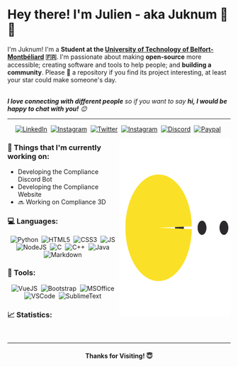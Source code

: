 <!-- Greeting -->
<h1>Hey there! I'm Julien - aka Juknum 👋😃</h1>
<!--Introduction -->
<p>
	I'm Juknum! I'm a <strong>Student at the <a href="https://www.utbm.fr/">University of Technology of Belfort-Montbéliard</a> 🇫🇷</strong>. I'm passionate about making <strong>open-source</strong> more accessible; creating software and tools to help people; and <strong>building a community</strong>. Please 🌟 a repository if you find its project interesting, at least your star could make someone's day.
</p>
<br>
<em>
	<b>I love connecting with different people</b> so if you want to say <b>hi, I would be happy to chat with you!</b> 😊
</em>
<hr>
<!-- badges -->
<p align="center">
	<a href="https://www.linkedin.com/in/j-constant"><img alt="LinkedIn" src="https://img.shields.io/badge/LinkedIn-0077B5?style=for-the-badge&logo=linkedin&logoColor=white"></a>&nbsp;
	<a href="https://www.instagram.com/jlcnst"><img alt="Instagram" src="https://img.shields.io/badge/Instagram-E4405F?style=for-the-badge&logo=instagram&logoColor=white"></a>&nbsp;
	<a href="https://twitter.com/Juknum_"><img alt="Twitter" src="https://img.shields.io/badge/Twitter-1DA1F2?style=for-the-badge&logo=twitter&logoColor=white"></a>&nbsp;
	<a href="mailto:julienconstant190@gmail.com"><img alt="Instagram" src="https://img.shields.io/badge/Gmail-D14836?style=for-the-badge&logo=gmail&logoColor=white"></a>&nbsp;
	<a href="https://discordapp.com/users/207471947662098432"><img alt="Discord" src="https://img.shields.io/badge/Discord-7289DA?style=for-the-badge&logo=discord&logoColor=white"></a>&nbsp;
	<a href="https://paypal.me/jlcnst"><img alt="Paypal" src="https://img.shields.io/badge/PayPal-00457C?style=for-the-badge&logo=paypal&logoColor=white"></a>&nbsp;
</p>
<img src="https://raw.githubusercontent.com/Aniket965/Aniket965/master/pacman.svg?sanitize=true" alt="PacmanGIF" align="right" width="250" height="400">

<h3>💼 Things that I'm currently working on: </h3>
<ul>
	<li>Developing the Compliance Discord Bot</li>
	<li>Developing the Compliance Website</li>
	<li>🔜 Working on Compliance 3D</li>
</ul>

<h3>💻 Languages:</h3>
<p align="center">
	<img alt="Python" src="https://img.shields.io/badge/Python-3776AB?style=for-the-badge&logo=python&logoColor=white">&nbsp;
	<img alt="HTML5" src="https://img.shields.io/badge/HTML5-E34F26?style=for-the-badge&logo=html5&logoColor=white">&nbsp;
	<img alt="CSS3" src="https://img.shields.io/badge/CSS3-1572B6?style=for-the-badge&logo=css3&logoColor=white">&nbsp;
	<img alt="JS" src="https://img.shields.io/badge/JavaScript-F7DF1E?style=for-the-badge&logo=javascript&logoColor=black">&nbsp;
	<img alt="NodeJS" src="https://img.shields.io/badge/Node.js-43853D?style=for-the-badge&logo=node.js&logoColor=white">&nbsp;
	<img alt="C" src="https://img.shields.io/badge/C-00599C?style=for-the-badge&logo=c&logoColor=white">&nbsp;
	<img alt="C++" src="https://img.shields.io/badge/C%2B%2B-00599C?style=for-the-badge&logo=c%2B%2B&logoColor=white">&nbsp;
	<img alt="Java" src="https://img.shields.io/badge/Java-ED8B00?style=for-the-badge&logo=java&logoColor=white">&nbsp;
	<img alt="Markdown" src="https://img.shields.io/badge/Markdown-000000?style=for-the-badge&logo=markdown&logoColor=white">&nbsp;
</p>
<h3>🔧 Tools:</h3>
<p align="center">
	<img alt="VueJS" src="https://img.shields.io/badge/Vue.js-35495E?style=for-the-badge&logo=vue.js&logoColor=4FC08D">&nbsp;
	<img alt="Bootstrap" src="https://img.shields.io/badge/Bootstrap-563D7C?style=for-the-badge&logo=bootstrap&logoColor=white">&nbsp;
	<img alt="MSOffice" src="https://img.shields.io/badge/Microsoft_Office-D83B01?style=for-the-badge&logo=microsoft-office&logoColor=white">&nbsp;
	<img alt="VSCode" src="https://img.shields.io/badge/Visual_Studio_Code-0078D4?style=for-the-badge&logo=visual%20studio%20code&logoColor=white">&nbsp;
	<img alt="SublimeText" src="https://img.shields.io/badge/Sublime_Text-FF9800?style=for-the-badge&logo=sublime%20text&logoColor=white">&nbsp;
</p>
<h3>📈 Statistics:</h3>
<p align="center">
	<img height="120" alt="" src="https://github-readme-stats.vercel.app/api/top-langs/?username=Juknum&layout=compact&theme=dracula&hide_title=true">
	<img height="120" alt="" src="https://github-readme-stats.vercel.app/api?username=Juknum&theme=dracula&hide=prs&show_icons=true&hide_title=true">
</p>
<hr>
<h4 align="center"> Thanks for Visiting! 😇</h4>
